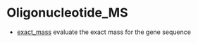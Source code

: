 ﻿# Oligonucleotide_MS



+ [exact_mass](Oligonucleotide_MS/exact_mass.1) evaluate the exact mass for the gene sequence

